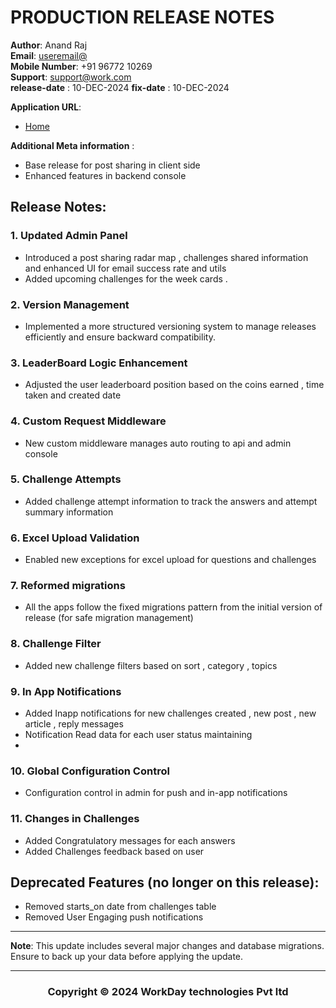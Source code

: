 # PRODUCTION RELEASE NOTES



**Author**: Anand Raj  
**Email**: [useremail@]()  
**Mobile Number**: +91 96772 10269  
**Support**: [support@work.com](mailto:support@work.com)  
**release-date** : 10-DEC-2024
**fix-date** : 10-DEC-2024

**Application URL**: 
- [Home](https://google.com/)

**Additional Meta information** : 
- Base release for post sharing in client side
- Enhanced features in backend console

## Release Notes:

### 1. **Updated Admin Panel**
- Introduced a post sharing radar map , challenges shared information and enhanced UI for email success rate and utils
- Added upcoming challenges for the week cards .

### 2. **Version Management**
- Implemented a more structured versioning system to manage releases efficiently and ensure backward compatibility.

### 3. **LeaderBoard Logic Enhancement**
- Adjusted the user leaderboard position based on the coins earned , time taken and created date

### 4. **Custom Request Middleware**
- New custom middleware manages auto routing to api and admin console 

### 5. **Challenge Attempts**
- Added challenge attempt information to track the answers and attempt summary information 

### 6. **Excel Upload Validation**
- Enabled new exceptions for excel upload for questions and challenges

### 7. **Reformed migrations**
- All the apps follow the fixed migrations pattern from the initial version of release (for safe migration management)


### 8. **Challenge Filter**
- Added new challenge filters based on sort , category , topics



### 9. **In App Notifications**
- Added Inapp notifications for new challenges created , new post , new article , reply messages 
- Notification Read data for each user status maintaining
- 


### 10. **Global Configuration Control**
- Configuration control in admin for push and in-app notifications

### 11. **Changes in Challenges**
- Added Congratulatory messages for each answers 
- Added Challenges feedback based on user 




## Deprecated Features (no longer on this release):
- Removed starts_on date from challenges table
- Removed User Engaging push notifications


---

**Note**: This update includes several major changes and database migrations. Ensure to back up your data before applying the update.

---
<h3 align="center">Copyright © 2024 WorkDay technologies Pvt ltd</h3>
